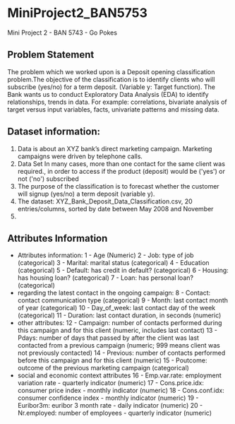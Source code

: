 # MiniProject2_BAN5753
Mini Project 2 - BAN 5743 - Go Pokes

## Problem Statement
The problem which we worked upon is a Deposit opening classification problem.The objective of the classification is to identify clients who will 
subscribe (yes/no) for a term deposit. (Variable y: Target function). The Bank wants us to conduct Exploratory Data Analysis (EDA) to 
identify relationships, trends in data. For example: correlations, bivariate analysis of target versus input variables, facts, univariate 
patterns and missing data.

## Dataset information:
1. Data is about an XYZ bank’s direct marketing campaign. Marketing 
campaigns were driven by telephone calls.
2. Data Set In many cases, more than one contact for the same client 
was required., in order to access if the product (deposit) would be 
('yes') or not ('no') subscribed
3. The purpose of the classification is to forecast whether the customer 
will signup (yes/no) a term deposit (variable y).
4. The dataset: XYZ_Bank_Deposit_Data_Classification.csv, 20 
entries/columns, sorted by date between May 2008 and November 
2010.

## Attributes Information 
- Attributes information:
1 - Age (Numeric)
2 - Job: type of job (categorical)
3 - Marital: marital status (categorical)
4 - Education (categorical)
5 - Default: has credit in default? (categorical)
6 - Housing: has housing loan? (categorical)
7 - Loan: has personal loan? (categorical)
- regarding the latest contact in the ongoing campaign:
8 - Contact: contact communication type (categorical)
9 - Month: last contact month of year (categorical)
10 - Day_of_week: last contact day of the week (categorical)
11 - Duration: last contact duration, in seconds (numeric)
- other attributes:
12 - Campaign: number of contacts performed during this campaign and for this 
client (numeric, includes last contact)
13 - Pdays: number of days that passed by after the client was last contacted from a 
previous campaign (numeric; 999 means client was not previously contacted)
14 - Previous: number of contacts performed before this campaign and for this client 
(numeric)
15 - Poutcome: outcome of the previous marketing campaign (categorical)
- social and economic context attributes
16 - Emp.var.rate: employment variation rate - quarterly indicator (numeric)
17 - Cons.price.idx: consumer price index - monthly indicator (numeric) 
18 - Cons.conf.idx: consumer confidence index - monthly indicator (numeric) 
19 - Euribor3m: euribor 3 month rate - daily indicator (numeric)
20 - Nr.employed: number of employees - quarterly indicator (numeric)
